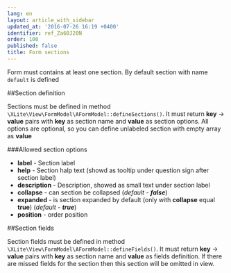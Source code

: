 ```yaml
---
lang: en
layout: article_with_sidebar
updated_at: '2016-07-26 16:19 +0400'
identifier: ref_Za60J20N
order: 100
published: false
title: Form sections
---
```

Form must contains at least one section. By default section with name `default` is defined

##Section definition

Sections must be defined in method `\XLite\View\FormModel\AFormModel::defineSections()`. It must return **key** -> **value** pairs with **key** as section name and **value** as section options. All options are optional, so you can define unlabeled section with empty array as **value**

###Allowed section options
* **label** - Section label
* **help** - Section halp text (showd as tooltip under question sign after section label)
* **description** - Description, showed as small text under section label
* **collapse** - can section be collapsed (*default - **false***)
* **expanded** - is section expanded by default (only with **collapse** equal **true**) (*default - **true***)
* **position** - order position

##Section fields

Section fields must be defined in method `\XLite\View\FormModel\AFormModel::defineFields()`. It must return **key** -> **value** pairs with **key** as section name and **value** as fields definition.
If there are missed fields for the section then this section will be omitted in view.
